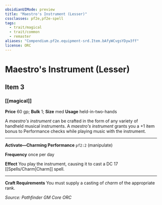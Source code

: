 ```yaml
---
obsidianUIMode: preview
title: "Maestro's Instrument (Lesser)"
cssclasses: pf2e,pf2e-spell
tags:
  - trait/magical
  - trait/common
  - remaster
aliases: "Compendium.pf2e.equipment-srd.Item.bAfyWCvgsYDyw3ff"
license: ORC
---
```

# Maestro's Instrument (Lesser)
## Item 3
### [[magical]]


**Price** 60 gp; 
**Bulk** 1; **Size** med
**Usage** held-in-two-hands

A _maestro's instrument_ can be crafted in the form of any variety of handheld musical instruments. A _maestro's instrument_ grants you a +1 item bonus to Performance checks while playing music with the instrument.

* * *

**Activate—Charming Performance** `pf2:2` (manipulate)

**Frequency** once per day

**Effect** You play the instrument, causing it to cast a DC 17 [[Spells/Charm|Charm]] spell.

* * *

**Craft Requirements** You must supply a casting of _charm_ of the appropriate rank.

*Source: Pathfinder GM Core*
*ORC*